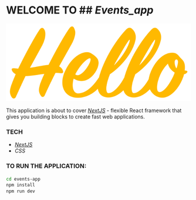 # WELCOME TO ## _Events_app_

[![Hi!!!](./public/hello.png?branch=master)](./public/hello.png)

This application is about to cover _[NextJS](https://nextjs.org/)_ - flexible React framework that gives you building blocks to create fast web applications.

### TECH
 - _[NextJS](https://nextjs.org/)_
 - _CSS_


### TO RUN THE APPLICATION:
```sh
cd events-app
npm install
npm run dev
```
